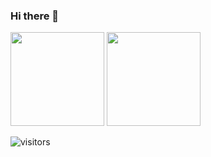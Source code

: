 ### Hi there 👋


<div>
  <img height="150" src="https://github-readme-stats.vercel.app/api?username=huijiewei&show_icons=true&theme=react&count_private=true&hide=contribs" />
  <img height="150" src="https://github-readme-stats.vercel.app/api/top-langs/?username=huijiewei&layout=compact&theme=react&hide=php&langs_count=6" />
</div>


![visitors](https://visitor-badge.laobi.icu/badge?page_id=huijiewei.huijiewei)
